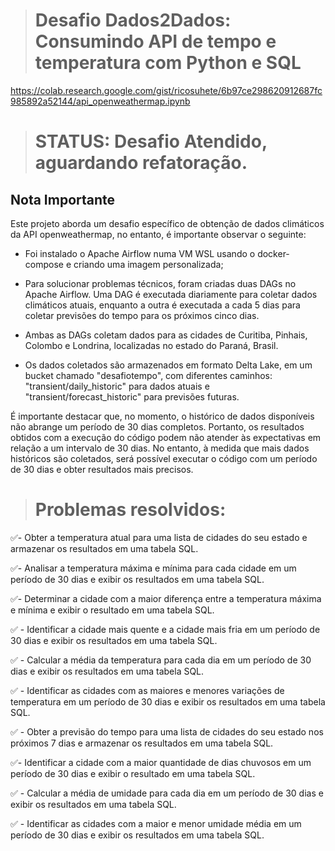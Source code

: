 > # Desafio Dados2Dados: Consumindo API de tempo e temperatura com Python e SQL
https://colab.research.google.com/gist/ricosuhete/6b97ce298620912687fc985892a52144/api_openweathermap.ipynb

> # STATUS: Desafio Atendido, aguardando refatoração.

## Nota Importante

Este projeto aborda um desafio específico de obtenção de dados climáticos da API openweathermap, no entanto, é importante observar o seguinte:

- Foi instalado o Apache Airflow numa VM WSL usando o docker-compose e criando uma imagem personalizada;

- Para solucionar problemas técnicos, foram criadas duas DAGs no Apache Airflow. Uma DAG é executada diariamente para coletar dados climáticos atuais, enquanto a outra é executada a cada 5 dias para coletar previsões do tempo para os próximos cinco dias.

- Ambas as DAGs coletam dados para as cidades de Curitiba, Pinhais, Colombo e Londrina, localizadas no estado do Paraná, Brasil.

- Os dados coletados são armazenados em formato Delta Lake, em um bucket chamado "desafiotempo", com diferentes caminhos: "transient/daily_historic" para dados atuais e "transient/forecast_historic" para previsões futuras.

É importante destacar que, no momento, o histórico de dados disponíveis não abrange um período de 30 dias completos. Portanto, os resultados obtidos com a execução do código podem não atender às expectativas em relação a um intervalo de 30 dias. No entanto, à medida que mais dados históricos são coletados, será possível executar o código com um período de 30 dias e obter resultados mais precisos.


> # Problemas resolvidos:

✅- Obter a temperatura atual para uma lista de cidades do seu estado e armazenar os resultados em uma tabela SQL.

✅- Analisar a temperatura máxima e mínima para cada cidade em um período de 30 dias e exibir os resultados em uma tabela SQL.

✅- Determinar a cidade com a maior diferença entre a temperatura máxima e mínima e exibir o resultado em uma tabela SQL.

✅ - Identificar a cidade mais quente e a cidade mais fria em um período de 30 dias e exibir os resultados em uma tabela SQL.

✅ - Calcular a média da temperatura para cada dia em um período de 30 dias e exibir os resultados em uma tabela SQL.

✅ - Identificar as cidades com as maiores e menores variações de temperatura em um período de 30 dias e exibir os resultados em uma tabela SQL.

✅ - Obter a previsão do tempo para uma lista de cidades do seu estado nos próximos 7 dias e armazenar os resultados em uma tabela SQL.

✅- Identificar a cidade com a maior quantidade de dias chuvosos em um período de 30 dias e exibir o resultado em uma tabela SQL.

✅ - Calcular a média de umidade para cada dia em um período de 30 dias e exibir os resultados em uma tabela SQL.

✅ - Identificar as cidades com a maior e menor umidade média em um período de 30 dias e exibir os resultados em uma tabela SQL.